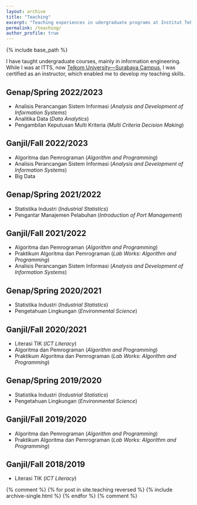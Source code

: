 ```yaml
---
layout: archive
title: "Teaching"
excerpt: "Teaching experiences in udergraduate programs at Institut Teknologi Telkom Surabaya"
permalink: /teaching/
author_profile: true
---
```


{% include base_path %}

I have taught undergraduate courses, mainly in information engineering. While I was at ITTS, now [Telkom University—Surabaya Campus](https://surabaya.telkomuniversity.ac.id), I was certified as an instructor, which enabled me to develop my teaching skills.

## Genap/Spring 2022/2023
- Analisis Perancangan Sistem Informasi (_Analysis and Development of Information Systems_)
- Analitika Data (_Data Analytics_)
- Pengambilan Keputusan Multi Kriteria (_Multi Criteria Decision Making_)

## Ganjil/Fall 2022/2023
- Algoritma dan Pemrograman (_Algorithm and Programming_)
- Analisis Perancangan Sistem Informasi (_Analysis and Development of Information Systems_)
- Big Data

## Genap/Spring 2021/2022
- Statistika Industri (_Industrial Statistics_)
- Pengantar Manajemen Pelabuhan (_Introduction of Port Management_)

## Ganjil/Fall 2021/2022
- Algoritma dan Pemrograman (_Algorithm and Programming_)
- Praktikum Algoritma dan Pemrograman (_Lab Works: Algorithm and Programming_)
- Analisis Perancangan Sistem Informasi (_Analysis and Development of Information Systems_)

## Genap/Spring 2020/2021
- Statistika Industri (_Industrial Statistics_)
- Pengetahuan Lingkungan (_Environmental Science_)

## Ganjil/Fall 2020/2021
- Literasi TIK (_ICT Literacy_)
- Algoritma dan Pemrograman (_Algorithm and Programming_)
- Praktikum Algoritma dan Pemrograman (_Lab Works: Algorithm and Programming_)

## Genap/Spring 2019/2020
- Statistika Industri (_Industrial Statistics_)
- Pengetahuan Lingkungan (_Environmental Science_)

## Ganjil/Fall 2019/2020
- Algoritma dan Pemrograman (_Algorithm and Programming_)
- Praktikum Algoritma dan Pemrograman (_Lab Works: Algorithm and Programming_)

## Ganjil/Fall 2018/2019
- Literasi TIK (_ICT Literacy_)

{% comment %}
{% for post in site.teaching reversed %}
  {% include archive-single.html %}
{% endfor %}
{% comment %}

